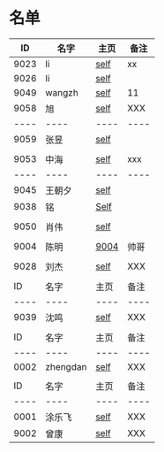 
# 名单

|  ID    |  名字    |  主页    | 备注     |
| ---- | ---- | ---- | ---- |
|   9023   | li     |   [self](9023.md)   |   xx  |
|   9026   |  li    |   [self](9026.md)   |      |
| 9049     |   wangzh   |  [self](9049.md)    |  11  |
|  9058    |   旭   |      [self](9058.md)   | XXX  |
|  ---- | ----    | ---- | ---- |
|  9059 | 张昱     | [self](9059.md)  |      |
|      |      |      |      |
|9053  | 中海  |[self](9053.md)| xxx |
| ---- | ---- | ---- | ---- |
| 9045 | 王朝夕 |[self](9045.md)|      |
|  9038    | 铭     | [Self](9038.md)    |      |
|      |      |      |      |
| 9050     |  肖伟    |  [self](9050.md)    |      |
|      |      |      |      |
| 9004   | 陈明 | [9004](9004.md)|帅哥|
|      |      |      |      |
|  9028    |   刘杰   |      [self](9028.md)   | XXX  |
|     |      |      |      |
|  ID    |  名字    |  主页    | 备注     |
| ---- | ---- | ---- | ---- |
|  9039    |   沈鸣   |      [self](9039.md)   | XXX  |
|     |      |      |      |
|  ID    |  名字    |  主页    | 备注     |
| ---- | ---- | ---- | ---- |
|  0002    |   zhengdan   |      [self](00002.md)   | XXX  |
|     |      |      |      |
|  ID    |  名字    |  主页    | 备注     |
| ---- | ---- | ---- | ---- |
|  0001    |   涂乐飞   |      [self](0001.md)   | XXX  |
|  9002    |   曾康   |      [self](9002.md)   | XXX  |
